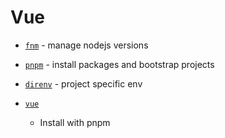 # Vue

* [`fnm`](https://github.com/Schniz/fnm) - manage nodejs versions
* [`pnpm`](https://github.com/pnpm/pnpm) - install packages and bootstrap projects
* [`direnv`](https://github.com/direnv/direnv) - project specific env

* [`vue`](https://cli.vue.org)
  * Install with pnpm
